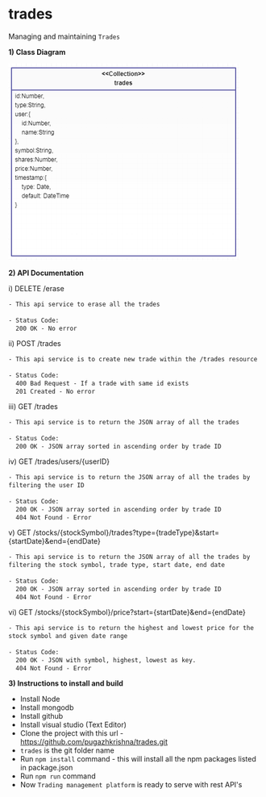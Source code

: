 # trades
Managing and maintaining `Trades`

**1) Class Diagram**

![alt text](https://github.com/pugazhkrishna/trades/blob/master/Trades.PNG)


**2) API Documentation**

i) DELETE /erase

    - This api service to erase all the trades
    
    - Status Code:
      200 OK - No error

ii) POST /trades

    - This api service is to create new trade within the /trades resource
    
    - Status Code:
      400 Bad Request - If a trade with same id exists
      201 Created - No error

iii) GET /trades

    - This api service is to return the JSON array of all the trades
    
    - Status Code:
      200 OK - JSON array sorted in ascending order by trade ID
      
iv) GET /trades/users/{userID}
    
    - This api service is to return the JSON array of all the trades by filtering the user ID
    
    - Status Code:
      200 OK - JSON array sorted in ascending order by trade ID
      404 Not Found - Error
      
v) GET /stocks/{stockSymbol}/trades?type={tradeType}&start={startDate}&end={endDate}

    - This api service is to return the JSON array of all the trades by filtering the stock symbol, trade type, start date, end date
    
    - Status Code:
      200 OK - JSON array sorted in ascending order by trade ID
      404 Not Found - Error
      
vi) GET /stocks/{stockSymbol}/price?start={startDate}&end={endDate}

    - This api service is to return the highest and lowest price for the stock symbol and given date range
    
    - Status Code:
      200 OK - JSON with symbol, highest, lowest as key.
      404 Not Found - Error

**3) Instructions to install and build**

- Install Node
- Install mongodb
- Install github
- Install visual studio (Text Editor)
- Clone the project with this url - https://github.com/pugazhkrishna/trades.git
- `trades` is the git folder name
- Run `npm install` command -  this will install all the npm packages listed in package.json
- Run `npm run` command
- Now `Trading management platform` is ready to serve with rest API's


